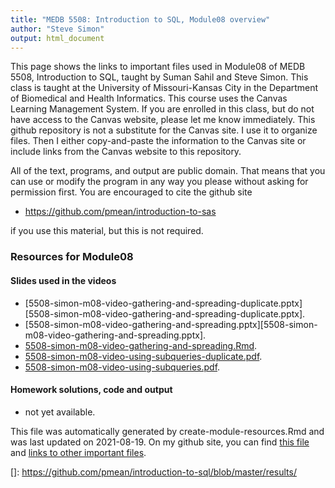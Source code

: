 ```yaml
---
title: "MEDB 5508: Introduction to SQL, Module08 overview"
author: "Steve Simon"
output: html_document
---
```


<!--This file was first created on 2021-07-28.-->

This page shows the links to important files used in Module08 of MEDB 5508, Introduction to SQL, taught by Suman Sahil and Steve Simon. This class is taught at the University of Missouri-Kansas City in the Department of Biomedical and Health Informatics. This course uses the Canvas Learning Management System. If you are enrolled in this class, but do not have access to the Canvas website, please let me know immediately. This github repository is not a substitute for the Canvas site. I use it to organize files. Then I either copy-and-paste the information to the Canvas site or include links from the Canvas website to this repository.

All of the text, programs, and output are public domain. That means that you can use or modify the program in any way you please without asking for permission first. You are encouraged to cite the github site

+ https://github.com/pmean/introduction-to-sas

if you use this material, but this is not required.

### Resources for Module08

#### Slides used in the videos

+ [5508-simon-m08-video-gathering-and-spreading-duplicate.pptx][5508-simon-m08-video-gathering-and-spreading-duplicate.pptx].
+ [5508-simon-m08-video-gathering-and-spreading.pptx][5508-simon-m08-video-gathering-and-spreading.pptx].
+ [5508-simon-m08-video-gathering-and-spreading.Rmd][5508-simon-m08-video-gathering-and-spreading.Rmd].
+ [5508-simon-m08-video-using-subqueries-duplicate.pdf][5508-simon-m08-video-using-subqueries-duplicate.pdf].
+ [5508-simon-m08-video-using-subqueries.pdf][5508-simon-m08-video-using-subqueries.pdf].

#### Homework solutions, code and output

+   not yet available.

This file was automatically generated by create-module-resources.Rmd and was last updated on 2021-08-19. On my github site, you can find [this file][thisf] and [links to other important files][mygit].

<!---my git--->
[thisf]: https://github.com/pmean/introduction-to-sql/blob/master/modules/5508-08-resources.md
[mygit]: https://github.com/pmean/introduction-to-sql/blob/master/README.md

<!---pdf_h--->
[5508-simon-m08-video-using-subqueries-duplicate.pdf]: https://github.com/pmean/introduction-to-sql/blob/master/results/5508-simon-m08-video-using-subqueries-duplicate.pdf
[5508-simon-m08-video-using-subqueries.pdf]: https://github.com/pmean/introduction-to-sql/blob/master/results/5508-simon-m08-video-using-subqueries.pdf

<!---ppt_v--->
[]: https://github.com/pmean/introduction-to-sql/blob/master/results/

<!---rmd_h--->
<!---No links for this section--->

<!---rmd_o--->
<!---No links for this section--->

<!---rmd_v--->
[5508-simon-m08-video-gathering-and-spreading.Rmd]: https://github.com/pmean/introduction-to-sql/blob/master/src/5508-simon-m08-video-gathering-and-spreading.Rmd

<!---sas_h--->
<!---No links for this section--->

<!---sas_o--->
<!---No links for this section--->
